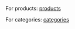 

For products: [products](https://fsystm.github.io/productAPI/products.json)

For categories: [categories](https://fsystm.github.io/productAPI/categories.json)
